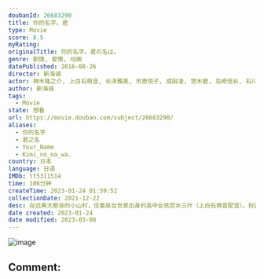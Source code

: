 ```yaml
---
doubanId: 26683290
title: 你的名字。君
type: Movie
score: 8.5
myRating: 
originalTitle: 你的名字。君の名は。
genre: 剧情, 爱情, 动画
datePublished: 2016-08-26
director: 新海诚
actor: 神木隆之介, 上白石萌音, 长泽雅美, 市原悦子, 成田凌, 悠木碧, 岛崎信长, 石川界人, 谷花音, 寺杣昌纪, 大原沙耶香, 井上和彦, 茶风林, 加藤有花, 花泽香菜, 寺崎裕香, 田端佑佳奈, 小野冢贵志, 山崎巴隆, 宇佐美凉子, 佟心竹, 山口智广
author: 新海诚
tags:
  - Movie
state: 想看
url: https://movie.douban.com/subject/26683290/
aliases:
  - 你的名字
  - 君之名
  - Your_Name
  - Kimi_no_na_wa.
country: 日本
language: 日语
IMDb: tt5311514
time: 106分钟
createTime: 2023-01-24 01:59:52
collectionDate: 2021-12-22
desc: 在远离大都会的小山村，住着巫女世家出身的高中女孩宫水三叶（上白石萌音配音）。校园和家庭的原因本就让她充满烦恼，而近一段时间发生的奇怪事件，又让三叶摸不清头脑。不知从何时起，三叶在梦中就会变成一个住在...
date created: 2023-01-24
date modified: 2023-03-08
---
```


![image](p2395733377.jpg)

Comment:
---
